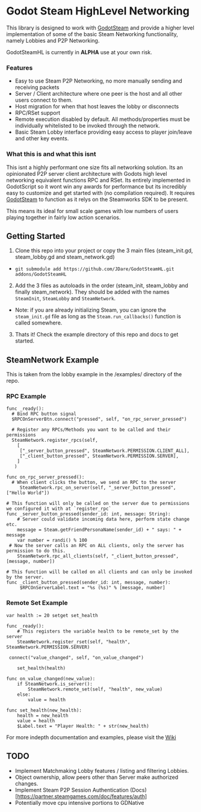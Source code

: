 # Godot Steam HighLevel Networking

This library is designed to work with [GodotSteam](https://github.com/Gramps/GodotSteam) and provide a higher level implementation of some of the basic Steam Networking functionality, namely Lobbies and P2P Networking.

GodotSteamHL is currently in **ALPHA** use at your own risk.

### Features
* Easy to use Steam P2P Networking, no more manually sending and receiving packets
* Server / Client architecture where one peer is the host and all other users connect to them.
* Host migration for when that host leaves the lobby or disconnects
* RPC/RSet support
* Remote execution disabled by default. All methods/properties must be individually whitelisted to be invoked through the network.
* Basic Steam Lobby interface providing easy access to player join/leave and other key events.

### What this is and what this isnt
This isnt a highly performant one size fits all networking solution. Its an opinionated P2P server client architecture with Godots high level networking equivalent functions RPC and RSet. Its entirely implemented in GodotScript so it wont win any awards for performance but its incredibly easy to customize and get started with (no compilation required). It requires [GodotSteam](https://github.com/Gramps/GodotSteam) to function as it relys on the Steamworks SDK to be present.

This means its ideal for small scale games with low numbers of users playing together in fairly low action scenarios.

## Getting Started

1. Clone this repo into your project or copy the 3 main files (steam_init.gd, steam_lobby.gd and steam_network.gd)
  * `git submodule add https://github.com/JDare/GodotSteamHL.git addons/GodotSteamHL`
2. Add the 3 files as autoloads in the order (steam_init, steam_lobby and finally steam_network). They should be added with the names `SteamInit`, `SteamLobby` and `SteamNetwork`.
  * Note: if you are already initializing Steam, you can ignore the `steam_init.gd` file as long as the `Steam.run_callbacks()` function is called somewhere.
3. Thats it! Check the example directory of this repo and docs to get started.

## SteamNetwork Example
This is taken from the lobby example in the /examples/ directory of the repo.

### RPC Example
```
func _ready():
  # Bind RPC button signal
  $RPCOnServerBtn.connect("pressed", self, "on_rpc_server_pressed")
  
  # Register any RPCs/Methods you want to be called and their permissions
  SteamNetwork.register_rpcs(self,
    [
     ["_server_button_pressed", SteamNetwork.PERMISSION.CLIENT_ALL],
     ["_client_button_pressed", SteamNetwork.PERMISSION.SERVER],
    ]
   )

func on_rpc_server_pressed():
  # When client clicks the button, we send an RPC to the server
	 SteamNetwork.rpc_on_server(self, "_server_button_pressed", ["Hello World"])

# This function will only be called on the server due to permissions we configured it with at `register_rpc`
func _server_button_pressed(sender_id: int, message: String):
	# Server could validate incoming data here, perform state change etc.
	message = Steam.getFriendPersonaName(sender_id) + " says: " + message
	var number = randi() % 100
 # Now the server calls an RPC on ALL clients, only the server has permission to do this.
	SteamNetwork.rpc_all_clients(self, "_client_button_pressed", [message, number])

# This function will be called on all clients and can only be invoked by the server.
func _client_button_pressed(sender_id: int, message, number):
	 $RPCOnServerLabel.text = "%s (%s)" % [message, number]
```

### Remote Set Example

```
var health := 20 setget set_health

func _ready():
	# This registers the variable health to be remote_set by the server
	SteamNetwork.register_rset(self, "health", SteamNetwork.PERMISSION.SERVER)
 
 connect("value_changed", self, "on_value_changed") 
 
	set_health(health)

func on_value_changed(new_value):
	if SteamNetwork.is_server():
		SteamNetwork.remote_set(self, "health", new_value)
	else:
		value = health
		
func set_health(new_health):
	health = new_health
	value = health
	$Label.text = "Player Health: " + str(new_health)
```

For more indepth documentation and examples, please visit the [Wiki](https://github.com/JDare/GodotSteamHL/wiki)


## TODO
* Implement Matchmaking Lobby features / listing and filtering Lobbies.
* Object ownership, allow peers other than Server make authorized changes.
* Implement Steam P2P Session Authentication (Docs) [https://partner.steamgames.com/doc/features/auth]
* Potentially move cpu intensive portions to GDNative
